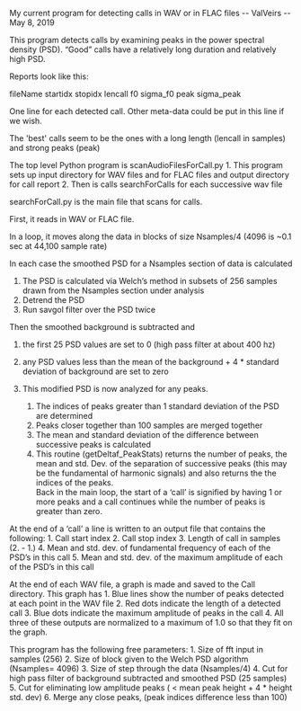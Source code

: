 My current program for detecting calls in WAV or in FLAC files   --  ValVeirs --            May 8, 2019

This program detects calls by examining peaks in the power spectral density (PSD).  “Good” calls have a relatively long duration and relatively high PSD.

Reports look like this:

fileName	startidx	stopidx	lencall	f0	sigma_f0	peak	sigma_peak

One line for each detected call.  Other meta-data could be put in this line if we wish.

The 'best' calls seem to be the ones with a long length (lencall in samples) and strong peaks (peak)


The top level Python program is scanAudioFilesForCall.py
    1. This program sets up input directory for WAV files and for FLAC files and output directory for call report
    2. Then is calls searchForCalls for each successive wav file

searchForCall.py is the main file that scans for calls.

First, it reads in WAV or FLAC file.

In a loop, it moves along the data in blocks of size Nsamples/4 (4096 is ~0.1 sec at 44,100 sample rate)

In each case the smoothed PSD for a Nsamples section of data is calculated
1.  The PSD is calculated via Welch’s method in subsets of 256 samples drawn from the Nsamples section under analysis
2.  Detrend the PSD
3.  Run savgol filter over the PSD twice


Then the smoothed background is subtracted and 
1.  the first 25 PSD values are set to 0 (high pass filter at about 400 hz)
2.  any PSD values less than the mean of the background + 4 * standard deviation of background are set to zero
3.  This modified PSD is now analyzed for any peaks.

    1. The indices of peaks greater than 1 standard deviation of the PSD are determined
    2. Peaks closer together than 100 samples are merged together
    3. The mean and standard deviation of the difference between successive peaks is calculated
    4. This routine (getDeltaf_PeakStats) returns the number of peaks, the mean and std. Dev. of the separation of successive peaks (this may be the fundamental of harmonic signals) and also returns the the indices of the peaks.       
Back in the main loop, the start of a ‘call’ is signified by having 1 or more peaks and a call continues while the number of peaks is greater than zero.

At the end of a ‘call’ a line is written to an output file that contains the following:
    1. Call start index
    2. Call stop index
    3. Length of call in samples (2. - 1.)
    4. Mean and std. dev. of fundamental frequency of each of the PSD’s in this call
    5. Mean and std. dev. of the maximum amplitude of each of the PSD’s in this call

At the end of each WAV file, a graph is made and saved to the Call directory.  This graph has
    1. Blue lines show the number of peaks detected at each point in the WAV file
    2. Red dots indicate the length of a detected call
    3. Blue dots indicate the maximum amplitude of peaks in the call
    4. All three of these outputs are normalized to a maximum of 1.0 so that they fit on the graph.

This program has the following free parameters:
    1. Size of fft input in samples (256)
    2. Size of block given to the Welch PSD algorithm (Nsamples= 4096)
    3. Size of step through the data (Nsamples/4)
    4. Cut for high pass filter of background subtracted and smoothed PSD (25 samples)
    5. Cut for eliminating low amplitude peaks ( < mean peak height + 4 * height std. dev)
    6. Merge any close peaks, (peak indices difference  less than 100)








